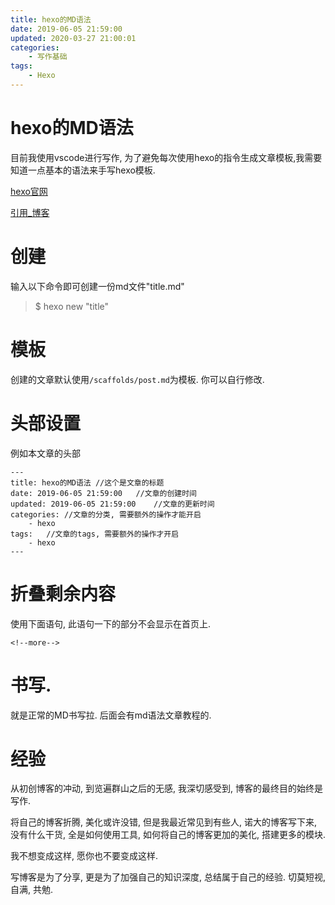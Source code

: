 ```yaml
---
title: hexo的MD语法
date: 2019-06-05 21:59:00
updated: 2020-03-27 21:00:01
categories:
	- 写作基础
tags: 
	- Hexo
---
```


# hexo的MD语法

目前我使用vscode进行写作, 为了避免每次使用hexo的指令生成文章模板,我需要知道一点基本的语法来手写hexo模板.

[hexo官网][hexoio]

[引用_博客][hexo&blog]

<!--more-->

# 创建

输入以下命令即可创建一份md文件"title.md"

> $ hexo new "title"

# 模板

创建的文章默认使用`/scaffolds/post.md`为模板. 你可以自行修改.

# 头部设置

例如本文章的头部
```
---
title: hexo的MD语法 //这个是文章的标题
date: 2019-06-05 21:59:00	//文章的创建时间
updated: 2019-06-05 21:59:00	//文章的更新时间
categories:	//文章的分类, 需要额外的操作才能开启
	- hexo
tags: 	//文章的tags, 需要额外的操作才开启
	- hexo
---
```

# 折叠剩余内容

使用下面语句, 此语句一下的部分不会显示在首页上.
```
<!--more-->
```

# 书写.

就是正常的MD书写拉. 后面会有md语法文章教程的.

# 经验

从初创博客的冲动, 到览遍群山之后的无感, 我深切感受到, 博客的最终目的始终是写作. 

将自己的博客折腾, 美化或许没错, 但是我最近常见到有些人, 诺大的博客写下来, 没有什么干货, 全是如何使用工具, 如何将自己的博客更加的美化, 搭建更多的模块. 

我不想变成这样, 愿你也不要变成这样.

写博客是为了分享, 更是为了加强自己的知识深度, 总结属于自己的经验. 切莫短视, 自满, 
共勉.

[hexoio]:https://hexo.io/  "hexo.io"

[hexo&blog]:https://blog.csdn.net/wsmrzx/article/details/81478945  "hexo.io"